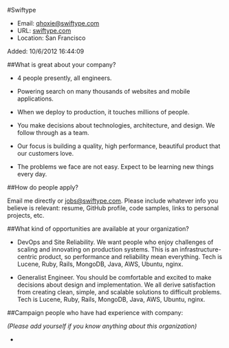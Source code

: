 
#Swiftype

* Email: [qhoxie@swiftype.com](mailto:qhoxie@swiftype.com)
* URL: [swiftype.com](swiftype.com)
* Location: San Francisco

Added: 10/6/2012 16:44:09

##What is great about your company?

- 4 people presently, all engineers.

- Powering search on many thousands of websites and mobile applications.

- When we deploy to production, it touches millions of people.

- You make decisions about technologies, architecture, and design.  We follow through as a team.

- Our focus is building a quality, high performance, beautiful product that our customers love.

- The problems we face are not easy.  Expect to be learning new things every day.

##How do people apply?

Email me directly or jobs@swiftype.com. Please include whatever info you believe is relevant: resume, GitHub profile, code samples, links to personal projects, etc.

##What kind of opportunities are available at your organization?

- DevOps and Site Reliability.  We want people who enjoy challenges of scaling and innovating on production systems.  This is an infrastructure-centric product, so performance and reliability mean everything.  Tech is Lucene, Ruby, Rails, MongoDB, Java, AWS, Ubuntu, nginx.

- Generalist Engineer.  You should be comfortable and excited to make decisions about design and implementation.  We all derive satisfaction from creating clean, simple, and scalable solutions to difficult problems.  Tech is Lucene, Ruby, Rails, MongoDB, Java, AWS, Ubuntu, nginx.

##Campaign people who have had experience with company:

*(Please add yourself if you know anything about this organization)*

* 


    